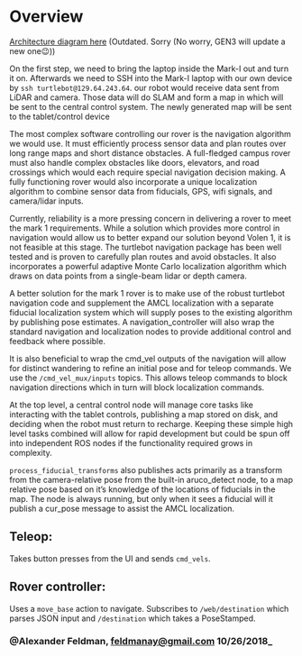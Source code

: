 # Overview

[Architecture diagram here](https://docs.google.com/drawings/d/1K8Bq4vd7oYqD6yXStrwqmTUtPrRfLSoVaKmgR9WnArc/edit?usp=sharing) \(Outdated. Sorry (No worry, GEN3 will update a new one😉)\)

On the first step, we need to bring the laptop inside the Mark-I out and turn it on. Afterwards we need to SSH into the Mark-I laptop with our own device by `ssh turtlebot@129.64.243.64`. our robot would receive data sent from LiDAR and camera. Those data will do SLAM and form a map in which will be sent to the central control system. The newly generated map will be sent to the tablet/control device 

The most complex software controlling our rover is the navigation algorithm we would use. It must efficiently process sensor data and plan routes over long range maps and short distance obstacles. A full-fledged campus rover must also handle complex obstacles like doors, elevators, and road crossings which would each require special navigation decision making. A fully functioning rover would also incorporate a unique localization algorithm to combine sensor data from fiducials, GPS, wifi signals, and camera/lidar inputs.

Currently, reliability is a more pressing concern in delivering a rover to meet the mark 1 requirements. While a solution which provides more control in navigation would allow us to better expand our solution beyond Volen 1, it is not feasible at this stage. The turtlebot navigation package has been well tested and is proven to carefully plan routes and avoid obstacles. It also incorporates a powerful adaptive Monte Carlo localization algorithm which draws on data points from a single-beam lidar or depth camera.

A better solution for the mark 1 rover is to make use of the robust turtlebot navigation code and supplement the AMCL localization with a separate fiducial localization system which will supply poses to the existing algorithm by publishing pose estimates. A navigation\_controller will also wrap the standard navigation and localization nodes to provide additional control and feedback where possible.

It is also beneficial to wrap the cmd\_vel outputs of the navigation will allow for distinct wandering to refine an initial pose and for teleop commands. We use the `/cmd_vel_mux/inputs` topics. This allows teleop commands to block navigation directions which in turn will block localization commands.

At the top level, a central control node will manage core tasks like interacting with the tablet controls, publishing a map stored on disk, and deciding when the robot must return to recharge. Keeping these simple high level tasks combined will allow for rapid development but could be spun off into independent ROS nodes if the functionality required grows in complexity.

`process_fiducial_transforms` also publishes acts primarily as a transform from the camera-relative pose from the built-in aruco\_detect node, to a map relative pose based on it’s knowledge of the locations of fiducials in the map. The node is always running, but only when it sees a fiducial will it publish a cur\_pose message to assist the AMCL localization.

## Teleop:

Takes button presses from the UI and sends `cmd_vels`.

## Rover controller:

Uses a `move_base` action to navigate. Subscribes to `/web/destination` which parses JSON input and `/destination` which takes a PoseStamped.

### @Alexander Feldman, feldmanay@gmail.com 10/26/2018\_

